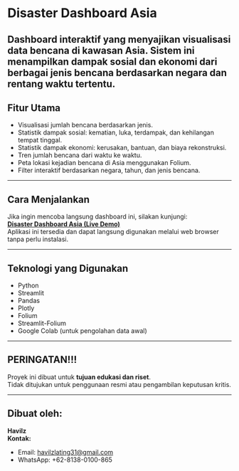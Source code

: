 # Disaster Dashboard Asia  
Dashboard interaktif yang menyajikan visualisasi data bencana di kawasan Asia. Sistem ini menampilkan dampak sosial dan ekonomi dari berbagai jenis bencana berdasarkan negara dan rentang waktu tertentu.  
---

## Fitur Utama  
- Visualisasi jumlah bencana berdasarkan jenis.  
- Statistik dampak sosial: kematian, luka, terdampak, dan kehilangan tempat tinggal.  
- Statistik dampak ekonomi: kerusakan, bantuan, dan biaya rekonstruksi.  
- Tren jumlah bencana dari waktu ke waktu.  
- Peta lokasi kejadian bencana di Asia menggunakan Folium.  
- Filter interaktif berdasarkan negara, tahun, dan jenis bencana.  

---

## Cara Menjalankan  
Jika ingin mencoba langsung dashboard ini, silakan kunjungi:  
**[Disaster Dashboard Asia (Live Demo)](https://huggingface.co/spaces/Apil31/global_disaster_impact_analisis)**  
Aplikasi ini tersedia dan dapat langsung digunakan melalui web browser tanpa perlu instalasi.

---

## Teknologi yang Digunakan  
- Python  
- Streamlit  
- Pandas  
- Plotly  
- Folium  
- Streamlit-Folium  
- Google Colab (untuk pengolahan data awal)

---

## PERINGATAN!!!  
Proyek ini dibuat untuk **tujuan edukasi dan riset**.  
Tidak ditujukan untuk penggunaan resmi atau pengambilan keputusan kritis.

---

## Dibuat oleh:  
**Havilz**  
**Kontak:**  
- Email: havilzlating31@gmail.com  
- WhatsApp: +62-8138-0100-865
